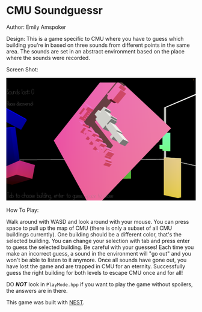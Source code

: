 # CMU Soundguessr

Author: Emily Amspoker

Design: This is a game specific to CMU where you have to guess which building you're in based on three sounds from different points in the same area. The sounds are set in an abstract environment based on the place where the sounds were recorded.

Screen Shot:

![Screen Shot](screenshot.png)

How To Play:

Walk around with WASD and look around with your mouse. You can press space to pull up the map of CMU (there is only a subset of all CMU buildings currently). One building should be a different color, that's the selected building. You can change your selection with tab and press enter to guess the selected building. Be careful with your guesses! Each time you make an incorrect guess, a sound in the environment will "go out" and you won't be able to listen to it anymore. Once all sounds have gone out, you have lost the game and are trapped in CMU for an eternity. Successfully guess the right building for both levels to escape CMU once and for all!

DO ***NOT*** look in `PlayMode.hpp` if you want to play the game without spoilers, the answers are in there.

This game was built with [NEST](NEST.md).
